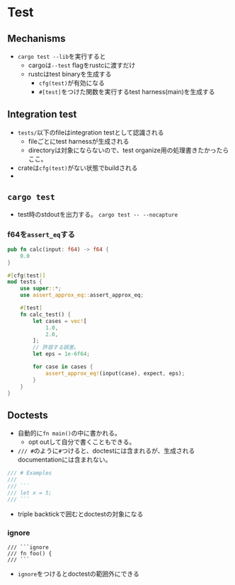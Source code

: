 # Test

## Mechanisms

* `cargo test --lib`を実行すると
  * cargoは`--test` flagをrustcに渡すだけ
  * rustcはtest binaryを生成する
    * `cfg(test)`が有効になる
    * `#[test]`をつけた関数を実行するtest harness(main)を生成する

## Integration test

* `tests/`以下のfileはintegration testとして認識される
  * fileごとにtest harnessが生成される
  * directoryは対象にならないので、test organize用の処理書きたかったらここ。
* crateは`cfg(test)`がない状態でbuildされる
* 

## `cargo test`

* test時のstdoutを出力する。 `cargo test -- --nocapture`

### f64を`assert_eq`する

```rust
pub fn calc(input: f64) -> f64 {
    0.0
}

#[cfg(test)]
mod tests {
    use super::*;
    use assert_approx_eq::assert_approx_eq;

    #[test]
    fn calc_test() {
        let cases = vec![
            1.0,
            2.0,
        ];
        // 許容する誤差。
        let eps = 1e-6f64;

        for case in cases {
            assert_approx_eq!(input(case), expect, eps);
        }
    }
}
```

## Doctests

* 自動的に`fn main()`の中に書かれる。
  * opt outして自分で書くこともできる。
* `/// #`のように`#`つけると、doctestには含まれるが、生成されるdocumentationには含まれない。

```rust
/// # Examples
///
/// ```
/// let x = 5;
/// ```
```

* triple backtickで囲むとdoctestの対象になる

### ignore

```text
/// ```ignore
/// fn foo() {
/// ```
```

* `ignore`をつけるとdoctestの範囲外にできる
